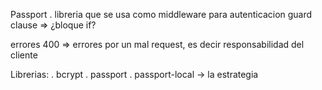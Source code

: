 Passport
    . libreria que se usa como middleware para autenticacion
guard clause => ¿bloque if?


errores 400 => errores por un mal request, es decir responsabilidad del cliente


Librerias:
    . bcrypt
    . passport
    . passport-local -> la estrategia